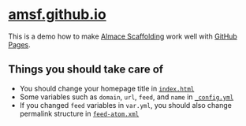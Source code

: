 # [amsf.github.io](http://amsf.github.io/)

This is a demo how to make [Almace Scaffolding](http://github.com/sparanoid/almace-scaffolding) work well with [GitHub Pages](http://pages.github.com/).

## Things you should take care of

- You should change your homepage title in [`index.html`](_amsf/_app/index.html)
- Some variables such as `domain`, `url`, `feed`, and `name` in [`_config.yml`](_amsf/_config.yml)
- If you changed `feed` variables in `var.yml`, you should also change permalink structure in [`feed-atom.xml`](_amsf/_app/feed-atom.xml)
